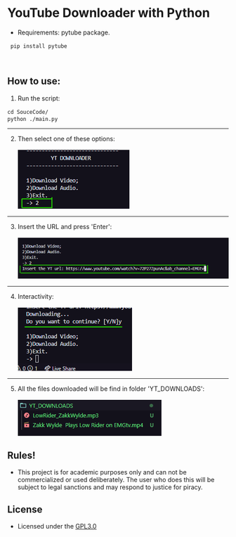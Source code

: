 # YouTube Downloader with Python

- Requirements: pytube package.
~~~~Shell
 pip install pytube
~~~~

<br>

## How to use:
1. Run  the script:
~~~~Shell
cd SouceCode/
python ./main.py
~~~~
---

2. Then select one of these options:<br><br>
<img src =  "https://github.com/GabrielZuany/Python/blob/master/Projects/YouTubeDownloader/media/op.png" /><br>
---

3. Insert the URL and press 'Enter':<br><br>
<img src = "https://github.com/GabrielZuany/Python/blob/master/Projects/YouTubeDownloader/media/url.png"/><br>
---
4. Interactivity:<br><br>
<img src = "https://github.com/GabrielZuany/Python/blob/master/Projects/YouTubeDownloader/media/loop.png" /><br>
---
5. All the files downloaded will be find in folder 'YT_DOWNLOADS':<br><br>
<img src = "https://github.com/GabrielZuany/Python/blob/master/Projects/YouTubeDownloader/media/download.png" /><br>

## **Rules**!
- This project is for academic purposes only and can not be commercialized or used deliberately.
The user who does this will be subject to legal sanctions and may respond to justice for piracy.


## License
- Licensed under the [GPL3.0](https://www.gnu.org/licenses/gpl-3.0.pt-br.html)
